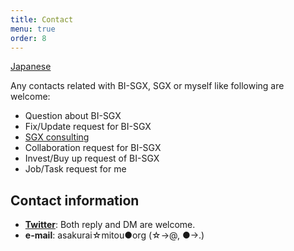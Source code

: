 ```yaml
---
title: Contact
menu: true
order: 8
---
```


[Japanese](/docs/contact_ja.md)

Any contacts related with BI-SGX, SGX or myself like following are welcome:
* Question about BI-SGX
* Fix/Update request for BI-SGX
* [SGX consulting](/docs/sgx_consult)
* Collaboration request for BI-SGX
* Invest/Buy up request of BI-SGX
* Job/Task request for me

## Contact information
* [**Twitter**](https://twitter.com/dd_cliffford): Both reply and DM are welcome.
* **e-mail**: asakurai☆mitou●org (☆->@, ●->.)
